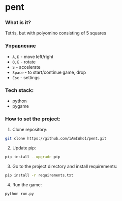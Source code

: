 # pent

### What is it? 
Tetris, but with polyomino consisting of 5 squares

### Управление
- `A`, `D` - move left/right
- `Q`, `E` - rotate
- `S` - accelerate
- `Space` - to start/continue game, drop
- `Esc` - settings

### Tech stack:
- python
- pygame

### How to set the project:
1. Clone repository:
```bash
git clone https://github.com/1AmIWho1/pent.git
```
2. Update pip: 
```bash
pip install --upgrade pip
```
3. Go to the project directory and install requirements: 
```bash
pip install -r requirements.txt
```
4. Run the game:
```bash
python run.py
```
